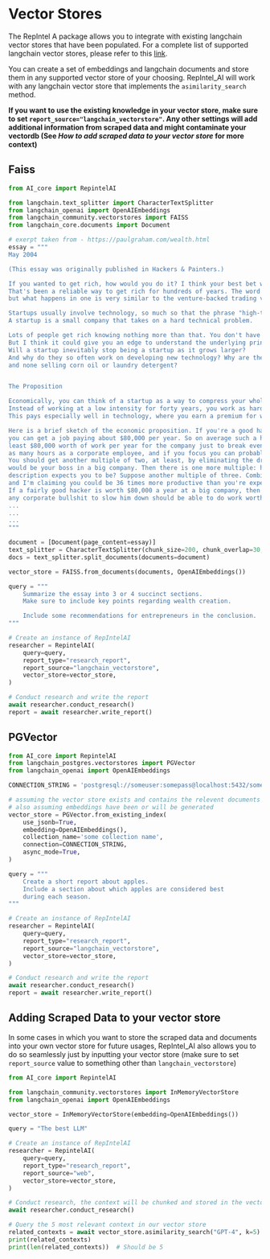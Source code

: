 # Vector Stores

The RepIntel A package allows you to integrate with existing langchain vector stores that have been populated.
For a complete list of supported langchain vector stores, please refer to this [link](https://python.langchain.com/v0.2/docs/integrations/vectorstores/).

You can create a set of embeddings and langchain documents and store them in any supported vector store of your choosing.
RepIntel_AI will work with any langchain vector store that implements the `asimilarity_search` method.

**If you want to use the existing knowledge in your vector store, make sure to set `report_source="langchain_vectorstore"`. Any other settings will add additional information from scraped data and might contaminate your vectordb (See _How to add scraped data to your vector store_ for more context)**

## Faiss

```python
from AI_core import RepintelAI

from langchain.text_splitter import CharacterTextSplitter
from langchain_openai import OpenAIEmbeddings
from langchain_community.vectorstores import FAISS
from langchain_core.documents import Document

# exerpt taken from - https://paulgraham.com/wealth.html
essay = """
May 2004

(This essay was originally published in Hackers & Painters.)

If you wanted to get rich, how would you do it? I think your best bet would be to start or join a startup.
That's been a reliable way to get rich for hundreds of years. The word "startup" dates from the 1960s,
but what happens in one is very similar to the venture-backed trading voyages of the Middle Ages.

Startups usually involve technology, so much so that the phrase "high-tech startup" is almost redundant.
A startup is a small company that takes on a hard technical problem.

Lots of people get rich knowing nothing more than that. You don't have to know physics to be a good pitcher.
But I think it could give you an edge to understand the underlying principles. Why do startups have to be small?
Will a startup inevitably stop being a startup as it grows larger?
And why do they so often work on developing new technology? Why are there so many startups selling new drugs or computer software,
and none selling corn oil or laundry detergent?


The Proposition

Economically, you can think of a startup as a way to compress your whole working life into a few years.
Instead of working at a low intensity for forty years, you work as hard as you possibly can for four.
This pays especially well in technology, where you earn a premium for working fast.

Here is a brief sketch of the economic proposition. If you're a good hacker in your mid twenties,
you can get a job paying about $80,000 per year. So on average such a hacker must be able to do at
least $80,000 worth of work per year for the company just to break even. You could probably work twice
as many hours as a corporate employee, and if you focus you can probably get three times as much done in an hour.[1]
You should get another multiple of two, at least, by eliminating the drag of the pointy-haired middle manager who
would be your boss in a big company. Then there is one more multiple: how much smarter are you than your job
description expects you to be? Suppose another multiple of three. Combine all these multipliers,
and I'm claiming you could be 36 times more productive than you're expected to be in a random corporate job.[2]
If a fairly good hacker is worth $80,000 a year at a big company, then a smart hacker working very hard without 
any corporate bullshit to slow him down should be able to do work worth about $3 million a year.
...
...
...
"""

document = [Document(page_content=essay)]
text_splitter = CharacterTextSplitter(chunk_size=200, chunk_overlap=30, separator="\n")
docs = text_splitter.split_documents(documents=document)

vector_store = FAISS.from_documents(documents, OpenAIEmbeddings())

query = """
    Summarize the essay into 3 or 4 succinct sections.
    Make sure to include key points regarding wealth creation.

    Include some recommendations for entrepreneurs in the conclusion.
"""

# Create an instance of RepIntelAI
researcher = RepintelAI(
    query=query,
    report_type="research_report",
    report_source="langchain_vectorstore",
    vector_store=vector_store,
)

# Conduct research and write the report
await researcher.conduct_research()
report = await researcher.write_report()
```


## PGVector

```python
from AI_core import RepintelAI
from langchain_postgres.vectorstores import PGVector
from langchain_openai import OpenAIEmbeddings

CONNECTION_STRING = 'postgresql://someuser:somepass@localhost:5432/somedatabase'

# assuming the vector store exists and contains the relevent documents
# also assuming embeddings have been or will be generated
vector_store = PGVector.from_existing_index(
    use_jsonb=True,
    embedding=OpenAIEmbeddings(),
    collection_name='some collection name',
    connection=CONNECTION_STRING,
    async_mode=True,
)

query = """
    Create a short report about apples.
    Include a section about which apples are considered best
    during each season.
"""

# Create an instance of RepIntelAI
researcher = RepintelAI(
    query=query,
    report_type="research_report",
    report_source="langchain_vectorstore",
    vector_store=vector_store,
)

# Conduct research and write the report
await researcher.conduct_research()
report = await researcher.write_report()
```
## Adding Scraped Data to your vector store

In some cases in which you want to store the scraped data and documents into your own vector store for future usages, RepIntel_AI also allows you to do so seamlessly just by inputting your vector store (make sure to set `report_source` value to something other than `langchain_vectorstore`)

```python
from AI_core import RepintelAI

from langchain_community.vectorstores import InMemoryVectorStore
from langchain_openai import OpenAIEmbeddings

vector_store = InMemoryVectorStore(embedding=OpenAIEmbeddings())

query = "The best LLM"

# Create an instance of RepIntelAI
researcher = RepintelAI(
    query=query,
    report_type="research_report",
    report_source="web",
    vector_store=vector_store,
)

# Conduct research, the context will be chunked and stored in the vector_store
await researcher.conduct_research()

# Query the 5 most relevant context in our vector store
related_contexts = await vector_store.asimilarity_search("GPT-4", k=5)
print(related_contexts)
print(len(related_contexts))  # Should be 5 
```
